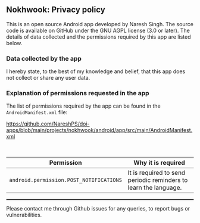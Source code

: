 ## Nokhwook: Privacy policy

This is an open source Android app developed by Naresh Singh. The source code is available on GitHub under the GNU AGPL license (3.0 or later). The details of data collected and the permissions required by this app are listed below.

### Data collected by the app

I hereby state, to the best of my knowledge and belief, that this app does not collect or share any user data.

### Explanation of permissions requested in the app

The list of permissions required by the app can be found in the `AndroidManifest.xml` file:

https://github.com/NareshPS/doi-apps/blob/main/projects/nokhwook/android/app/src/main/AndroidManifest.xml

<br/>

| Permission | Why it is required |
| :---: | --- |
| `android.permission.POST_NOTIFICATIONS` | It is required to send periodic reminders to learn the language. |

 <hr style="border:1px solid gray">

Please contact me through Github issues for any queries, to report bugs or vulnerabilities.
